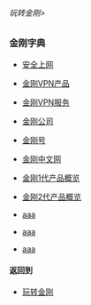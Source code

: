 ###### 玩转金刚>
### 金刚字典

- [安全上网](https://github.com/a2zitpro/web/blob/master/LadderFree/kkDictionary/valueofkkproducts&kkservices.md)
- [金刚VPN产品](https://github.com/a2zitpro/web/blob/master/LadderFree/kkDictionary/kkproducts.md)
- [金刚VPN服务](https://github.com/a2zitpro/web/blob/master/LadderFree/kkDictionary/kkservices.md)
- [金刚公司](https://github.com/a2zitpro/web/blob/master/LadderFree/kkDictionary/atozitpro.md)
- [金刚号](https://github.com/a2zitpro/web/blob/master/LadderFree/kkDictionary/kkid.md)
- [金刚中文网](https://github.com/a2zitpro/web/blob/master/LadderFree/kkDictionary/kksitezh.md)

- [金刚1代产品概览]()
- [金刚2代产品概览]()
- [aaa]()
- [aaa]()
- [aaa]()


#### 返回到
- [玩转金刚](https://github.com/a2zitpro/web/blob/master/LadderFree/main.md)
